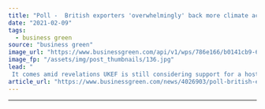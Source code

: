 ```yaml
---
title: "Poll -  British exporters 'overwhelmingly' back more climate action from UK Export Finance"
date: "2021-02-09"
tags: 
  - business green
source: "business green"
image_url: "https://www.businessgreen.com/api/v1/wps/786e166/b0141cb9-6cf8-4595-9460-f46063f12add/8/oilrig1as-185x114.jpg"
image_fp: "/assets/img/post_thumbnails/136.jpg"
lead: "
 It comes amid revelations UKEF is still considering support for a host of overseas fossil fuel projects, despite recent pledge from PM to put an end to such backing ..."
article_url: "https://www.businessgreen.com/news/4026903/poll-british-exporters-overwhelmingly-climate-action-uk-export-finance"
---
```


---
